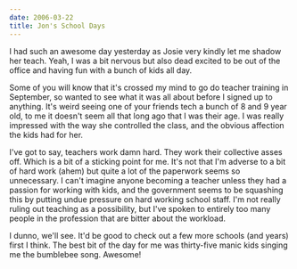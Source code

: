 ```yaml
---
date: 2006-03-22
title: Jon's School Days
---
```

I had such an awesome day yesterday as Josie very kindly let me shadow her teach. Yeah, I was a bit nervous but also dead excited to be out of the office and having fun with a bunch of kids all day. 

Some of you will know that it's crossed my mind to go do teacher training in September, so wanted to see what it was all about before I signed up to anything. It's weird seeing one of your friends tech a bunch of 8 and 9 year old, to me it doesn't seem all that long ago that I was their age. I was really impressed with the way she controlled the class, and the obvious affection the kids had for her. 

I've got to say, teachers work damn hard. They work their collective asses off. Which is a bit of a sticking point for me. It's not that I'm adverse to a bit of hard work (ahem) but quite a lot of the paperwork seems so unnecessary. I can't imagine anyone becoming a teacher unless they had a passion for working with kids, and the government seems to be squashing this by putting undue pressure on hard working school staff. I'm not really ruling out teaching as a possibility, but I've spoken to entirely too many people in the profession that are bitter about the workload. 

I dunno, we'll see. It'd be good to check out a few more schools (and years) first I think. The best bit of the day for me was thirty-five manic kids singing me the bumblebee song. Awesome!